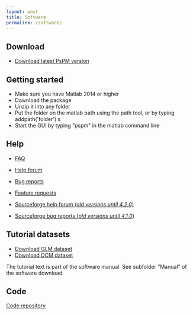 ```yaml
---
layout: post
title: Software
permalink: /software/
---
```



## Download
* [Download latest PsPM version](https://github.com/bachlab/PsPM/releases)


## Getting started
* Make sure you have Matlab 2014 or higher
* Download the package
* Unzip it into any folder
* Put the folder on the matlab path using the path tool, or by typing addpath('folder') s
* Start the GUI by typing "pspm" in the matlab command line

## Help
* [FAQ](faq.markdown)

* [Help forum](https://github.com/bachlab/PsPM/issues)
* [Bug reports](https://github.com/bachlab/PsPM/issues)
* [Feature requests](https://github.com/bachlab/PsPM/issues)

* [Sourceforge help forum (*old versions until 4.2.0*)](https://sourceforge.net/p/pspm/discussion/help/)
* [Sourceforge bug reports (*old versions until 4.1.0*)](https://sourceforge.net/p/pspm/discussion/bugs/)

## Tutorial datasets
* [Download GLM dataset](https://github.com/bachlab/PsPM-tutorial-datasets/releases/download/tutorial-datasets/Tutorial_dataset_GLM.zip)
* [Download DCM dataset](https://github.com/bachlab/PsPM-tutorial-datasets/releases/download/tutorial-datasets/Tutorial_dataset_DCM.zip)

The tutorial text is part of the software manual. See subfolder "Manual" of the software download.


## Code 
[Code repository](https://github.com/bachlab/PsPM)

